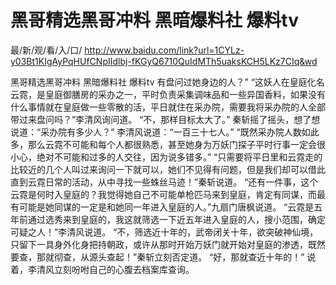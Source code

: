 # 黑哥精选黑哥冲料 黑暗爆料社 爆料tv

最/新/观/看/入/口/ http://www.baidu.com/link?url=1CYLz-y03Bt1KIgAyPqHUfCNpIIdlbj-fKGyQ6710QuIdMTh5uaksKCH5LKz7CIq&wd

黑哥精选黑哥冲料 黑暗爆料社 爆料tv
有盘问过她身边的人？”
    “这妖人在皇庭化名云霓，是皇庭御膳房的采办之一，平时负责采集调味品和一些异国香料，如果没有什么事情就在皇庭做一些零散的活，平日就住在采办院，需要我将采办院的人全部带过来盘问吗？”李清风询问道。
    “不，那样目标太大了。”
    秦斩摇了摇头，想了想说道：“采办院有多少人？”
    李清风说道：“一百三十七人。”
    “既然采办院人数如此多，那么云霓不可能和每个人都很熟悉，甚至她身为万妖门探子平时行事一定会很小心，绝对不可能和过多的人交往，因为说多错多。”
    “只需要将平日里和云霓走的比较近的几个人叫过来询问一下就可以，她们不见得有问题，但是我们却可以借此直到云霓日常的活动，从中寻找一些蛛丝马迹！”秦斩说道。
    “还有一件事，这个云霓是何时入皇庭的？我觉得她自己不可能单枪匹马来到皇庭，肯定有同谋，而最有可能是她同谋的一定是和她同一年进入皇庭的人。”九扇门唐枫说道。
    “云霓是五年前通过选秀来到皇庭的，我这就筛选一下近五年进入皇庭的人，搜小范围，确定可疑之人！”李清风说道。
    “不，筛选近十年的，武帝闭关十年，欲突破神仙境，只留下一具身外化身把持朝政，或许从那时开始万妖门就开始对皇庭的渗透，既然要查，那就彻查，从源头查起！”秦斩立刻否定道。
    “好，那就查近十年的！”
    说着，李清风立刻吩咐自己的心腹去档案库查询。
